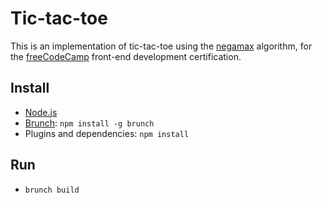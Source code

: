 # Tic-tac-toe

This is an implementation of tic-tac-toe using the [negamax](http://wikipedia.org/en/Negamax) algorithm, for the [freeCodeCamp](http://freecodecamp.org) front-end development certification. 

## Install
  * [Node.js](http://nodejs.org)
  * [Brunch](http://brunch.io): `npm install -g brunch`
  * Plugins and dependencies: `npm install`

## Run
  * `brunch build`
